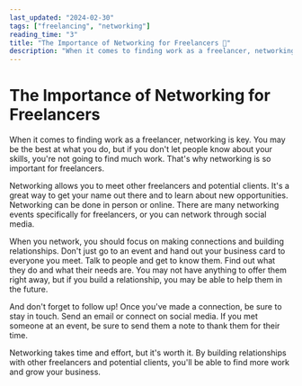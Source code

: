 ```yaml
---
last_updated: "2024-02-30"
tags: ["freelancing", "networking"]
reading_time: "3"
title: "The Importance of Networking for Freelancers 🔰"
description: "When it comes to finding work as a freelancer, networking is key. You may be the best at what you do, but if you don't let people know about your skills, you're not going to find much work. That's why networking is so important for freelancers."
---
```


# The Importance of Networking for Freelancers

When it comes to finding work as a freelancer, networking is key. You may be the best at what you do, but if you don't let people know about your skills, you're not going to find much work. That's why networking is so important for freelancers.

Networking allows you to meet other freelancers and potential clients. It's a great way to get your name out there and to learn about new opportunities. Networking can be done in person or online. There are many networking events specifically for freelancers, or you can network through social media.

When you network, you should focus on making connections and building relationships. Don't just go to an event and hand out your business card to everyone you meet. Talk to people and get to know them. Find out what they do and what their needs are. You may not have anything to offer them right away, but if you build a relationship, you may be able to help them in the future.

And don't forget to follow up! Once you've made a connection, be sure to stay in touch. Send an email or connect on social media. If you met someone at an event, be sure to send them a note to thank them for their time.

Networking takes time and effort, but it's worth it. By building relationships with other freelancers and potential clients, you'll be able to find more work and grow your business.
